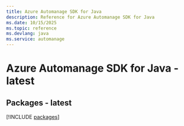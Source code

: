 ```yaml
---
title: Azure Automanage SDK for Java
description: Reference for Azure Automanage SDK for Java
ms.date: 10/15/2025
ms.topic: reference
ms.devlang: java
ms.service: automanage
---
```

# Azure Automanage SDK for Java - latest
## Packages - latest
[!INCLUDE [packages](automanage-index.md)]